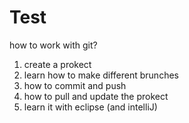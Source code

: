 # Test
how to work with git?
 1. create a prokect
 2. learn how to make different brunches
 3. how to commit and push
 4. how to pull and update the prokect
 5. learn it with eclipse (and intelliJ)
